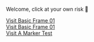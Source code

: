 <html>
    <body style="margin : 0px; overflow: hidden;">
        <p>Welcome, click at your own risk 🧛</p>
      <a href="/basicFrame01.html">Visit Basic Frame 01</a>
        <br/>
      <a href="/aframe_gltfmodel.html">Visit Basic Frame 01</a>
        <br/>
      <a href="/a_marker01.html">Visit A Marker Test</a>
    </body>
</html>

